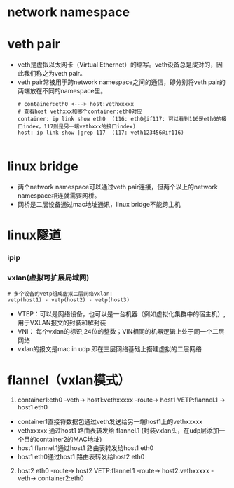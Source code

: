# network namespace


# veth pair
* veth是虚拟以太网卡（Virtual Ethernet）的缩写。veth设备总是成对的，因此我们称之为veth pair。
* veth pair常被用于跨network namespace之间的通信，即分别将veth pair的两端放在不同的namespace里。
  ```
  # container:eth0 <---> host:vethxxxxx
  # 查看host vethxxx和哪个container:eth0对应
  container: ip link show eth0  (116: eth0@if117: 可以看到116是eth0的接口index，117则是另一端vethxxx的接口index)
  host: ip link show |grep 117  (117: veth123456@if116)


# linux bridge
* 两个network namespace可以通过veth pair连接，但两个以上的network namespace相连就需要网桥。
* 网桥是二层设备通过mac地址通讯，linux bridge不能跨主机

# linux隧道
### ipip

### vxlan(虚拟可扩展局域网)
```
# 多个设备的vetp组成虚拟二层网络vxlan:
vetp(host1) - vetp(host2) - vetp(host3)
```
* VTEP：可以是网络设备，也可以是一台机器（例如虚拟化集群中的宿主机）,用于VXLAN报文的封装和解封装
* VNI： 每个vxlan的标识,24位的整数；VIN相同的机器逻辑上处于同一个二层网络
* vxlan的报文是mac in udp 即在三层网络基础上搭建虚拟的二层网络


# flannel（vxlan模式）
1. container1:eth0 -veth-> host1:vethxxxxx -route-> host1 VETP:flannel.1 -> host1 eth0
  - container1直接将数据包通过veth发送给另一端host1上的vethxxxxx
  - vethxxxxx 通过host1 路由表转发给 flannel.1 (封装vxlan头，在udp层添加一个目的container2的MAC地址)
  - host1 flannel.1通过host1 路由表转发给host1 eth0
  - host1 eth0通过host1 路由表转发给host2 eth0
2. host2 eth0 -route-> host2 VETP:flannel.1 -route-> host2:vethxxxxx -veth-> container2:eth0